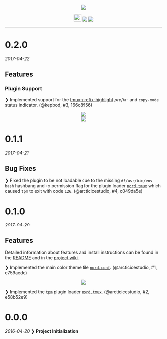 <p align="center"><img src="https://cdn.rawgit.com/arcticicestudio/nord-tmux/develop/src/assets/nord-tmux-banner.svg"/></p>

<p align="center"><img src="https://assets-cdn.github.com/favicon.ico" width=24 height=24/> <a href="https://github.com/arcticicestudio/nord-tmux/releases/latest"><img src="https://img.shields.io/github/release/arcticicestudio/nord-tmux.svg"/></a> <a href="https://github.com/arcticicestudio/nord/releases/tag/v0.2.0"><img src="https://img.shields.io/badge/Nord-v0.2.0-88C0D0.svg"/></a></p>

---

# 0.2.0
*2017-04-22*
## Features
### Plugin Support
❯ Implemented support for the [tmux-prefix-highlight](https://github.com/tmux-plugins/tmux-prefix-highlight) *prefix*- and `copy-mode` status indicator. (@kepbod, #3, 166c8956)

<p align="center"><img src="https://raw.githubusercontent.com/arcticicestudio/nord-tmux/develop/src/assets/scrot-plugin-support-tmux-prefix-highlight.png"/><br><img src="https://raw.githubusercontent.com/arcticicestudio/nord-tmux/develop/src/assets/scrot-plugin-support-tmux-prefix-highlight-copy-mode.png"/></p>

# 0.1.1
*2017-04-21*
## Bug Fixes
❯ Fixed the plugin to be not loadable due to the missing `#!/usr/bin/env bash` hashbang and `+x` permission flag for the plugin loader [`nord.tmux`](https://github.com/arcticicestudio/nord-tmux/blob/develop/nord.tmux) which caused `tpm` to exit with code `126`. (@arcticicestudio, #4, c049da5e)

# 0.1.0
*2017-04-20*
## Features
Detailed information about features and install instructions can be found in the [README](https://github.com/arcticicestudio/nord-tmux/blob/develop/README.md#installation) and in the [project wiki](https://github.com/arcticicestudio/nord-tmux/wiki).

❯ Implemented the main color theme file [`nord.conf`](https://github.com/arcticicestudio/nord-tmux/blob/develop/src/nord.conf). (@arcticicestudio, #1, e759aedc)

<p align="center"><img src="https://raw.githubusercontent.com/arcticicestudio/nord-tmux/develop/src/assets/scrot-top.png"/></p>

❯ Implemented the [`tpm`](https://github.com/tmux-plugins/tpm) plugin loader [`nord.tmux`](https://github.com/arcticicestudio/nord-tmux/blob/develop/nord.tmux). (@arcticicestudio, #2, e58b52e9)

# 0.0.0
*2016-04-20*
❯ **Project Initialization**
